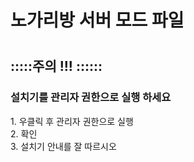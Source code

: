<h1>노가리방 서버 모드 파일 <h1>
<h2>:::::주의 !!! ::::::</h2>
<h3>설치기를 관리자 권한으로 실행 하세요</h3>
1. 우클릭 후 관리자 권한으로 실행<br/>
2. 확인<br/>
3. 설치기 안내를 잘 따르시오